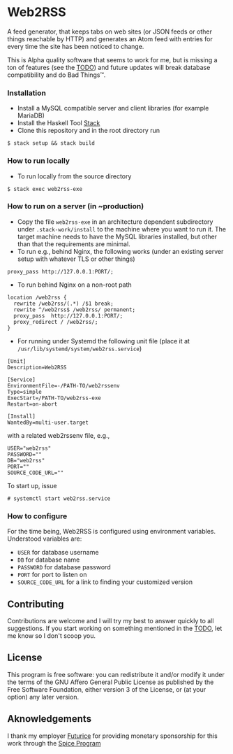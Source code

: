 Web2RSS
=======

A feed generator, that keeps tabs on web sites (or JSON feeds or other things
reachable by HTTP) and generates an Atom feed with entries for every time the
site has been noticed to change.

This is Alpha quality software that seems to work for me, but is missing a ton
of features (see the [TODO](TODO.md)) and future updates will break database
compatibility and do Bad Things™.

### Installation

* Install a MySQL compatible server and client libraries (for example MariaDB)
* Install the Haskell Tool
  [Stack](https://github.com/commercialhaskell/stack/blob/master/doc/install_and_upgrade.md)
* Clone this repository and in the root directory run

```
$ stack setup && stack build
```

### How to run locally

* To run locally from the source directory

```
$ stack exec web2rss-exe
```

### How to run on a server (in ~production)

* Copy the file `web2rss-exe` in an architecture dependent subdirectory under
  `.stack-work/install` to the machine where you want to run it. The target
  machine needs to have the MySQL libraries installed, but other than that the
  requirements are minimal.
* To run e.g., behind Nginx, the following works (under an existing server setup with whatever TLS or other things)

```
proxy_pass http://127.0.0.1:PORT/;
```

* To run behind Nginx on a non-root path

```
location /web2rss {
  rewrite /web2rss/(.*) /$1 break;
  rewrite ^/web2rss$ /web2rss/ permanent;
  proxy_pass  http://127.0.0.1:PORT/;
  proxy_redirect / /web2rss/;
}
```

* For running under Systemd the following unit file (place it at `/usr/lib/systemd/system/web2rss.service`)

```
[Unit]
Description=Web2RSS

[Service]
EnvironmentFile=-/PATH-TO/web2rssenv
Type=simple
ExecStart=/PATH-TO/web2rss-exe
Restart=on-abort

[Install]
WantedBy=multi-user.target
```

with a related web2rssenv file, e.g.,

```
USER="web2rss"
PASSWORD=""
DB="web2rss"
PORT=""
SOURCE_CODE_URL=""
```

To start up, issue

```
# systemctl start web2rss.service
```

### How to configure

For the time being, Web2RSS is configured using environment variables.
Understood variables are:

* `USER` for database username
* `DB` for database name
* `PASSWORD` for database password
* `PORT` for port to listen on
* `SOURCE_CODE_URL` for a link to finding your customized version

## Contributing

Contributions are welcome and I will try my best to answer quickly to all
suggestions. If you start working on something mentioned in the [TODO](TODO.md),
let me know so I don't scoop you.

## License

This program is free software: you can redistribute it and/or modify it under
the terms of the GNU Affero General Public License as published by the Free
Software Foundation, either version 3 of the License, or (at your option) any
later version.

## Aknowledgements

I thank my employer [Futurice](https://github.com/futurice/) for providing
monetary sponsorship for this work through the
[Spice Program](http://spiceprogram.org/oss-sponsorship/)
